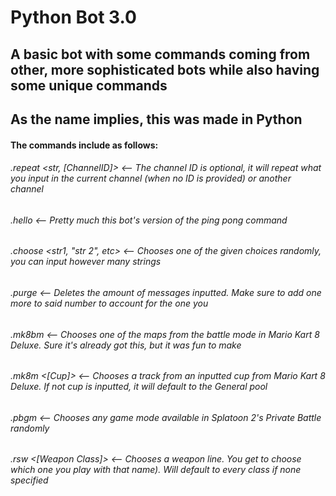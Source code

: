 # Python Bot 3.0

## A basic bot with some commands coming from other, more sophisticated bots while also having some unique commands
## As the name implies, this was made in Python

#### The commands include as follows:
###### .repeat <str, [ChannelID]>   <-- The channel ID is optional, it will repeat what you input in the current channel (when no ID is provided) or another channel
###### .hello                       <-- Pretty much this bot's version of the ping pong command
###### .choose <str1, "str 2", etc> <-- Chooses one of the given choices randomly, you can input however many strings
###### .purge <int />               <-- Deletes the amount of messages inputted. Make sure to add one more to said number to account for the one you
###### .mk8bm                       <-- Chooses one of the maps from the battle mode in Mario Kart 8 Deluxe. Sure it's already got this, but it was fun to make
###### .mk8m <[Cup]>                <-- Chooses a track from an inputted cup from Mario Kart 8 Deluxe. If not cup is inputted, it will default to the General pool
###### .pbgm                        <-- Chooses any game mode available in Splatoon 2's Private Battle randomly
###### .rsw <[Weapon Class]>        <-- Chooses a weapon line. You get to choose which one you play with that name). Will default to every class if none specified

